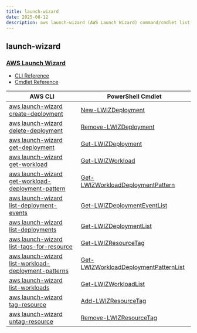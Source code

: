 ```yaml
---
title: launch-wizard
date: 2025-08-12
description: aws launch-wizard (AWS Launch Wizard) command/cmdlet list.
---
```


## launch-wizard

### [AWS Launch Wizard](https://aws.amazon.com/launchwizard/)

* [CLI Reference](https://awscli.amazonaws.com/v2/documentation/api/latest/reference/launch-wizard/index.html)
* [Cmdlet Reference](https://docs.aws.amazon.com/powershell/latest/reference/items/LaunchWizard_cmdlets.html)

|AWS CLI|PowerShell Cmdlet|
|----|----|
|[aws launch-wizard create-deployment](https://awscli.amazonaws.com/v2/documentation/api/latest/reference/launch-wizard/create-deployment.html)|[New-LWIZDeployment](https://docs.aws.amazon.com/powershell/latest/reference/items/New-LWIZDeployment.html)|
|[aws launch-wizard delete-deployment](https://awscli.amazonaws.com/v2/documentation/api/latest/reference/launch-wizard/delete-deployment.html)|[Remove-LWIZDeployment](https://docs.aws.amazon.com/powershell/latest/reference/items/Remove-LWIZDeployment.html)|
|[aws launch-wizard get-deployment](https://awscli.amazonaws.com/v2/documentation/api/latest/reference/launch-wizard/get-deployment.html)|[Get-LWIZDeployment](https://docs.aws.amazon.com/powershell/latest/reference/items/Get-LWIZDeployment.html)|
|[aws launch-wizard get-workload](https://awscli.amazonaws.com/v2/documentation/api/latest/reference/launch-wizard/get-workload.html)|[Get-LWIZWorkload](https://docs.aws.amazon.com/powershell/latest/reference/items/Get-LWIZWorkload.html)|
|[aws launch-wizard get-workload-deployment-pattern](https://awscli.amazonaws.com/v2/documentation/api/latest/reference/launch-wizard/get-workload-deployment-pattern.html)|[Get-LWIZWorkloadDeploymentPattern](https://docs.aws.amazon.com/powershell/latest/reference/items/Get-LWIZWorkloadDeploymentPattern.html)|
|[aws launch-wizard list-deployment-events](https://awscli.amazonaws.com/v2/documentation/api/latest/reference/launch-wizard/list-deployment-events.html)|[Get-LWIZDeploymentEventList](https://docs.aws.amazon.com/powershell/latest/reference/items/Get-LWIZDeploymentEventList.html)|
|[aws launch-wizard list-deployments](https://awscli.amazonaws.com/v2/documentation/api/latest/reference/launch-wizard/list-deployments.html)|[Get-LWIZDeploymentList](https://docs.aws.amazon.com/powershell/latest/reference/items/Get-LWIZDeploymentList.html)|
|[aws launch-wizard list-tags-for-resource](https://awscli.amazonaws.com/v2/documentation/api/latest/reference/launch-wizard/list-tags-for-resource.html)|[Get-LWIZResourceTag](https://docs.aws.amazon.com/powershell/latest/reference/items/Get-LWIZResourceTag.html)|
|[aws launch-wizard list-workload-deployment-patterns](https://awscli.amazonaws.com/v2/documentation/api/latest/reference/launch-wizard/list-workload-deployment-patterns.html)|[Get-LWIZWorkloadDeploymentPatternList](https://docs.aws.amazon.com/powershell/latest/reference/items/Get-LWIZWorkloadDeploymentPatternList.html)|
|[aws launch-wizard list-workloads](https://awscli.amazonaws.com/v2/documentation/api/latest/reference/launch-wizard/list-workloads.html)|[Get-LWIZWorkloadList](https://docs.aws.amazon.com/powershell/latest/reference/items/Get-LWIZWorkloadList.html)|
|[aws launch-wizard tag-resource](https://awscli.amazonaws.com/v2/documentation/api/latest/reference/launch-wizard/tag-resource.html)|[Add-LWIZResourceTag](https://docs.aws.amazon.com/powershell/latest/reference/items/Add-LWIZResourceTag.html)|
|[aws launch-wizard untag-resource](https://awscli.amazonaws.com/v2/documentation/api/latest/reference/launch-wizard/untag-resource.html)|[Remove-LWIZResourceTag](https://docs.aws.amazon.com/powershell/latest/reference/items/Remove-LWIZResourceTag.html)|

